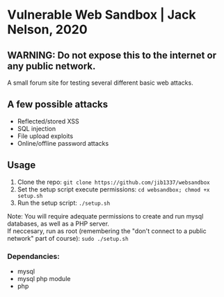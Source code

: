 # Vulnerable Web Sandbox | Jack Nelson, 2020
## WARNING: Do not expose this to the internet or any public network.

A small forum site for testing several different basic web attacks.

## A few possible attacks
- Reflected/stored XSS
- SQL injection
- File upload exploits
- Online/offline password attacks

## Usage 
1. Clone the repo: `git clone https://github.com/jib1337/websandbox`
2. Set the setup script execute permissions: `cd websandbox; chmod +x setup.sh`
3. Run the setup script: `./setup.sh`
  
Note: You will require adequate permissions to create and run mysql databases, as well as a PHP server.  
If neccesary, run as root (remembering the "don't connect to a public network" part of course):
`sudo ./setup.sh`

### Dependancies:
* mysql
* mysql php module
* php
